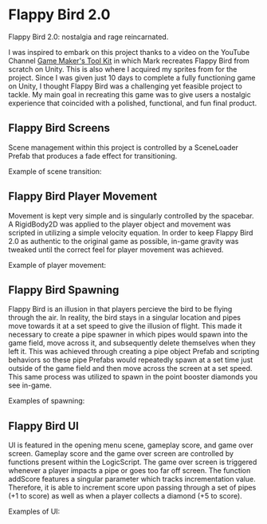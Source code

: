 # Flappy Bird 2.0
Flappy Bird 2.0: nostalgia and rage reincarnated. 

I was inspired to embark on this project thanks to a video on the YouTube Channel [Game Maker's Tool Kit](https://www.youtube.com/@GMTK) in which Mark recreates Flappy Bird from scratch on Unity. This is also where I acquired my sprites from for the project. Since I was given just 10 days to complete a fully functioning game on Unity, I thought Flappy Bird was a challenging yet feasible project to tackle. My main goal in recreating this game was to give users a nostalgic experience that coincided with a polished, functional, and fun final product. 

## Flappy Bird Screens 
Scene management within this project is controlled by a SceneLoader Prefab that produces a fade effect for transitioning.  

Example of scene transition: 

## Flappy Bird Player Movement 
Movement is kept very simple and is singularly controlled by the spacebar. A RigidBody2D was applied to the player object and movement was scripted in utilizing a simple velocity equation. In order to keep Flappy Bird 2.0 as authentic to the original game as possible, in-game gravity was tweaked until the correct feel for player movement was achieved. 

Example of player movement:

## Flappy Bird Spawning
Flappy Bird is an illusion in that players percieve the bird to be flying through the air. In reality, the bird stays in a singular location and pipes move towards it at a set speed to give the illusion of flight. This made it necessary to create a pipe spawner in which pipes would spawn into the game field, move across it, and subsequently delete themselves when they left it. This was achieved through creating a pipe object Prefab and scripting behaviors so these pipe Prefabs would repeatedly spawn at a set time just outside of the game field and then move across the screen at a set speed. This same process was utilized to spawn in the point booster diamonds you see in-game.  

Examples of spawning:

## Flappy Bird UI
UI is featured in the opening menu scene, gameplay score, and game over screen. Gameplay score and the game over screen are controlled by functions present within the LogicScript. The game over screen is triggered whenever a player impacts a pipe or goes too far off screen. The function addScore features a singular parameter which tracks incrementation value. Therefore, it is able to increment score upon passing through a set of pipes (+1 to score) as well as when a player collects a diamond (+5 to score). 

Examples of UI:

